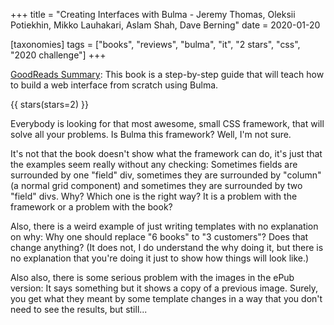 +++
title = "Creating Interfaces with Bulma -  Jeremy Thomas, Oleksii Potiekhin, Mikko Lauhakari, Aslam Shah, Dave Berning"
date = 2020-01-20

[taxonomies]
tags = ["books", "reviews", "bulma", "it", "2 stars", "css", "2020 challenge"]
+++

[GoodReads Summary](https://www.goodreads.com/book/show/38473029-creating-interfaces-with-bulma):
This book is a step-by-step guide that will teach how to build a web interface
from scratch using Bulma.

<!-- more -->

{{ stars(stars=2) }}

Everybody is looking for that most awesome, small CSS framework, that will
solve all your problems. Is Bulma this framework? Well, I'm not sure.

It's not that the book doesn't show what the framework can do, it's just that
the examples seem really without any checking: Sometimes fields are surrounded
by one "field" div, sometimes they are surrounded by "column" (a normal grid
component) and sometimes they are surrounded by two "field" divs. Why? Which
one is the right way? It is a problem with the framework or a problem with the
book?

Also, there is a weird example of just writing templates with no explanation
on why: Why one should replace "6 books" to "3 customers"? Does that change
anything? (It does not, I do understand the why doing it, but there is no
explanation that you're doing it just to show how things will look like.)

Also also, there is some serious problem with the images in the ePub version:
It says something but it shows a copy of a previous image. Surely, you get
what they meant by some template changes in a way that you don't need to see
the results, but still...
